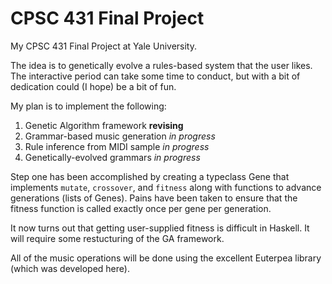 CPSC 431 Final Project
======================

My CPSC 431 Final Project at Yale University.

The idea is to genetically evolve a rules-based system that the user likes. The interactive period can take some time to conduct, but with a bit of dedication could (I hope) be a bit of fun.

My plan is to implement the following:

1. Genetic Algorithm framework     **revising**
2. Grammar-based music generation  *in progress*
3. Rule inference from MIDI sample *in progress*
4. Genetically-evolved grammars    *in progress*

Step one has been accomplished by creating a typeclass Gene that implements `mutate`, `crossover`, and `fitness` along with functions to advance generations (lists of Genes).
Pains have been taken to ensure that the fitness function is called exactly once per gene per generation.

It now turns out that getting user-supplied fitness is difficult in Haskell. It will require some restucturing of the GA framework.

All of the music operations will be done using the excellent Euterpea library (which was developed here).

